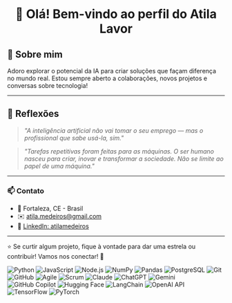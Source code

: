 <div align="center">

# 👋 Olá! Bem-vindo ao perfil do Atila Lavor

</div>


## 🚀 Sobre mim

Adoro explorar o potencial da IA para criar soluções que façam diferença no mundo real. Estou sempre aberto a colaborações, novos projetos e conversas sobre tecnologia!


---

## 🤖 Reflexões

> *"A inteligência artificial não vai tomar o seu emprego — mas o profissional que sabe usá-la, sim."*

> *"Tarefas repetitivas foram feitas para as máquinas. O ser humano nasceu para criar, inovar e transformar a sociedade. Não se limite ao papel de uma máquina."*

---

### 📫 Contato

- 📍 Fortaleza, CE - Brasil  
- ✉️ [atila.medeiros@gmail.com](mailto:atila.medeiros@gmail.com)  
- 🔗 [LinkedIn: atilamedeiros](https://www.linkedin.com/in/atilamedeiros)  

---

⭐ Se curtir algum projeto, fique à vontade para dar uma estrela ou contribuir! Vamos nos conectar! 🚀

<img src="https://img.shields.io/badge/-Python-3776AB?style=flat&logo=python&logoColor=white" alt="Python" /> <img src="https://img.shields.io/badge/-JavaScript-F7DF1E?style=flat&logo=javascript&logoColor=black" alt="JavaScript" /> <img src="https://img.shields.io/badge/-Node.js-339933?style=flat&logo=node.js&logoColor=white" alt="Node.js" /> <img src="https://img.shields.io/badge/-NumPy-013243?style=flat&logo=numpy&logoColor=white" alt="NumPy" /> <img src="https://img.shields.io/badge/-Pandas-150458?style=flat&logo=pandas&logoColor=white" alt="Pandas" /> <img src="https://img.shields.io/badge/-PostgreSQL-336791?style=flat&logo=postgresql&logoColor=white" alt="PostgreSQL" /> <img src="https://img.shields.io/badge/-Git-F05032?style=flat&logo=git&logoColor=white" alt="Git" /> <img src="https://img.shields.io/badge/-GitHub-181717?style=flat&logo=github&logoColor=white" alt="GitHub" /> <img src="https://img.shields.io/badge/-Agile-0052CC?style=flat&logoColor=white" alt="Agile" /> <img src="https://img.shields.io/badge/-Scrum-009FDA?style=flat&logoColor=white" alt="Scrum" /> <img src="https://img.shields.io/badge/-Claude-181717?style=flat&logo=anthropic&logoColor=white" alt="Claude" /> <img src="https://img.shields.io/badge/-ChatGPT-10A37F?style=flat&logo=openai&logoColor=white" alt="ChatGPT" /> <img src="https://img.shields.io/badge/-Gemini-8E75B2?style=flat&logo=googlegemini&logoColor=white" alt="Gemini" /> <img src="https://img.shields.io/badge/-GitHub_Copilot-000000?style=flat&logo=githubcopilot&logoColor=white" alt="GitHub Copilot" /> <img src="https://img.shields.io/badge/-Hugging_Face-FFD21E?style=flat&logo=huggingface&logoColor=black" alt="Hugging Face" /> <img src="https://img.shields.io/badge/-LangChain-1C3C3C?style=flat&logo=langchain&logoColor=white" alt="LangChain" /> <img src="https://img.shields.io/badge/-OpenAI_API-412991?style=flat&logo=openai&logoColor=white" alt="OpenAI API" /> <img src="https://img.shields.io/badge/-TensorFlow-FF6F00?style=flat&logo=tensorflow&logoColor=white" alt="TensorFlow" /> <img src="https://img.shields.io/badge/-PyTorch-EE4C2C?style=flat&logo=pytorch&logoColor=white" alt="PyTorch" />
